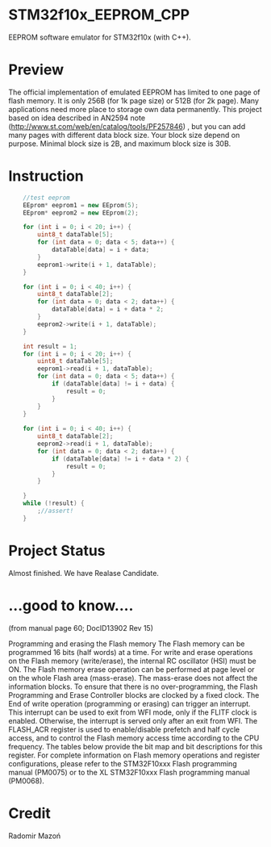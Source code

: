 # STM32f10x_EEPROM_CPP
EEPROM software emulator for STM32f10x (with C++).

# Preview

The official implementation of emulated EEPROM has limited to one page of flash memory. It is only 256B (for 1k page size) or 512B (for 2k page). Many applications need more place to storage own data permanently.
This project based on idea described in AN2594 note (http://www.st.com/web/en/catalog/tools/PF257846) , but you can add many pages with different data block size. Your block size depend on purpose. Minimal block size is 2B, and maximum block size is 30B. 

# Instruction
```C++
	//test eeprom
	EEprom* eeprom1 = new EEprom(5);
	EEprom* eeprom2 = new EEprom(2);

	for (int i = 0; i < 20; i++) {
		uint8_t dataTable[5];
		for (int data = 0; data < 5; data++) {
			dataTable[data] = i + data;
		}
		eeprom1->write(i + 1, dataTable);
	}

	for (int i = 0; i < 40; i++) {
		uint8_t dataTable[2];
		for (int data = 0; data < 2; data++) {
			dataTable[data] = i + data * 2;
		}
		eeprom2->write(i + 1, dataTable);
	}

	int result = 1;
	for (int i = 0; i < 20; i++) {
		uint8_t dataTable[5];
		eeprom1->read(i + 1, dataTable);
		for (int data = 0; data < 5; data++) {
			if (dataTable[data] != i + data) {
				result = 0;
			}
		}
	}
	
	for (int i = 0; i < 40; i++) {
		uint8_t dataTable[2];
		eeprom2->read(i + 1, dataTable);
		for (int data = 0; data < 2; data++) {
			if (dataTable[data] != i + data * 2) {
				result = 0;
			}
		}

	}
	while (!result) {
		;//assert!
	}
```

# Project Status

Almost finished. We have Realase Candidate.

# ...good to know....
(from manual page 60; DocID13902 Rev 15)

Programming and erasing the Flash memory
The Flash memory can be programmed 16 bits (half words) at a time.
For write and erase operations on the Flash memory (write/erase), the internal RC oscillator
(HSI) must be ON.
The Flash memory erase operation can be performed at page level or on the whole Flash
area (mass-erase). The mass-erase does not affect the information blocks.
To ensure that there is no over-programming, the Flash Programming and Erase Controller
blocks are clocked by a fixed clock.
The End of write operation (programming or erasing) can trigger an interrupt. This interrupt
can be used to exit from WFI mode, only if the FLITF clock is enabled. Otherwise, the
interrupt is served only after an exit from WFI.
The FLASH_ACR register is used to enable/disable prefetch and half cycle access, and to
control the Flash memory access time according to the CPU frequency. The tables below
provide the bit map and bit descriptions for this register.
For complete information on Flash memory operations and register configurations, please
refer to the STM32F10xxx Flash programming manual (PM0075) or to the XL
STM32F10xxx Flash programming manual (PM0068).

# Credit

Radomir Mazoń
